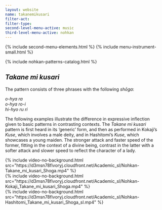 ```yaml
---
layout: website
name: takanemikusari
filter-act:
filter-type:
second-level-menu-active: music
third-level-menu-active: nohkan
---
```


{% include second-menu-elements.html %} {% include menu-instrument-small.html %}

<main class="page-content">
  <div class="wrapper sidebar-contents">
    <aside class="sidebar-contents__table">
      {% include nohkan-patterns-catalog.html %}
    </aside>
    <section class="sidebar-contents__section">
      <div class="text-container">
        <h2><em>Takane mi kusari</em></h2>
        <p>
          The pattern consists of three phrases with the following
          <em>shōga</em>:
        </p>
        <p>
          <em
            >o-hya ra<br />
            o-hya ro-i<br />
            hi-hyo ru ri
          </em>
        </p>
        <p>
          The following examples illustrate the difference in expressive
          inflection given to basic patterns in contrasting contexts. The
          <em>Takane mi kusari</em> pattern is first heard in its ‘generic’
          form, and then as performed in Kokaji’s <em>Kuse</em>, which involves
          a male deity, and in Hashitomi’s <em>Kuse</em>, which showcases a
          young maiden. The stronger attack and faster speed of the former,
          fitting in the context of a divine being, contrast in the latter with
          a softer attack and slower speed to reflect the character of a lady.
        </p>
        <div class="tabs-container">
          <div class="tabs-container__links">
            <div class="wrapper">
              <div id="tabs"></div>
            </div>
          </div>
          <div class="tabs-container__content">
            <div class="wrapper">
              <section id="generic" title="Generic" class="tabbed-narrative">
                {% include video-no-background.html
                src="https://d3msn78fivoryj.cloudfront.net/Academic_sl/Nohkan-Takane_mi_kusari_Shoga.mp4"
                %}
              </section>
              <section id="Kokaji" title="Kokaji" class="tabbed-narrative">
                {% include video-no-background.html
                src="https://d3msn78fivoryj.cloudfront.net/Academic_sl/Nohkan-Kokaji_Takane_mi_kusari_Shoga.mp4"
                %}
              </section>
              <section
                id="Hashitomi"
                title="Hashitomi"
                class="tabbed-narrative"
              >
                {% include video-no-background.html
                src="https://d3msn78fivoryj.cloudfront.net/Academic_sl/Nohkan-Hashitomi_Takane_mi_kusari_Shoga_sl.mp4"
                %}
              </section>
            </div>
          </div>
        </div>
      </div>
    </section>
  </div>
</main>

